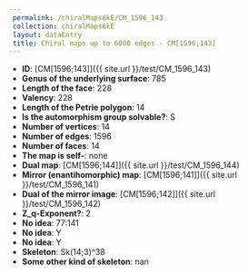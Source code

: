 ```yaml
--- 
 permalink: /chiralMaps6kE/CM_1596_143 
 collection: chiralMaps6kE
 layout: dataEntry
 title: Chiral maps up to 6000 edges - CM[1596;143]
---
```


- **ID**: [CM[1596;143]]({{ site.url }}/test/CM_1596_143)
- **Genus of the underlying surface**: 785
- **Length of the face**: 228
- **Valency**: 228
- **Length of the Petrie polygon**: 14
- **Is the automorphism group solvable?**: S
- **Number of vertices**: 14
- **Number of edges**: 1596
- **Number of faces**: 14
- **The map is self-**: none
- **Dual map**: [CM[1596;144]]({{ site.url }}/test/CM_1596_144)
- **Mirror (enantihomorphic) map**: [CM[1596;141]]({{ site.url }}/test/CM_1596_141)
- **Dual of the mirror image**: [CM[1596;142]]({{ site.url }}/test/CM_1596_142)
- **Z_q-Exponent?**: 2
- **No idea**:  77:141
- **No idea**: Y
- **No idea**: Y
- **Skeleton**: Sk(14;3)^38
- **Some other kind of skeleton**: nan
